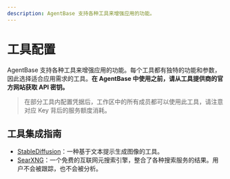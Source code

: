 ```yaml
---
description: AgentBase 支持各种工具来增强应用的功能。
---
```


# 工具配置

AgentBase 支持各种工具来增强应用的功能。每个工具都有独特的功能和参数，因此选择适合应用需求的工具。**在 AgentBase 中使用之前，请从工具提供商的官方网站获取 API 密钥。**

> 在部分工具内配置凭据后，工作区中的所有成员都可以使用此工具，请注意对应 Key 背后的服务额度消耗。

## 工具集成指南

- [StableDiffusion](./stable-diffusion.md)：一种基于文本提示生成图像的工具。
- [SearXNG](./searxng.md)：一个免费的互联网元搜索引擎，整合了各种搜索服务的结果。用户不会被跟踪，也不会被分析。